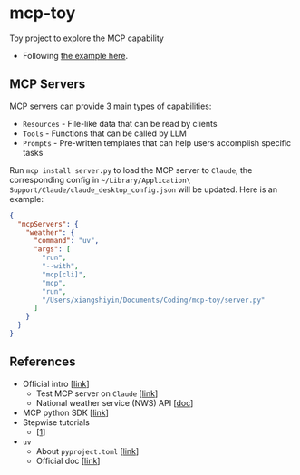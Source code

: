 # mcp-toy
Toy project to explore the MCP capability
* Following [the example here](https://modelcontextprotocol.io/quickstart/server#why-claude-for-desktop-and-not-claude-ai).

## MCP Servers
MCP servers can provide 3 main types of capabilities:
* `Resources` - File-like data that can be read by clients
* `Tools` - Functions that can be called by LLM
* `Prompts` - Pre-written templates that can help users accomplish specific tasks

Run `mcp install server.py` to load the MCP server to `Claude`, the corresponding config in `~/Library/Application\ Support/Claude/claude_desktop_config.json` will be updated. Here is an example:
```json
{
  "mcpServers": {
    "weather": {
      "command": "uv",
      "args": [
        "run",
        "--with",
        "mcp[cli]",
        "mcp",
        "run",
        "/Users/xiangshiyin/Documents/Coding/mcp-toy/server.py"
      ]
    }
  }
}
```

## References
* Official intro [[link](https://modelcontextprotocol.io/introduction)]
  * Test MCP server on `Claude` [[link](https://modelcontextprotocol.io/quickstart/server#testing-your-server-with-claude-for-desktop)]
  * National weather service (NWS) API [[doc](https://www.weather.gov/documentation/services-web-api)]
* MCP python SDK [[link](https://github.com/modelcontextprotocol/python-sdk)]
* Stepwise tutorials
  * [[1](https://medium.com/@syed_hasan/step-by-step-guide-building-an-mcp-server-using-python-sdk-alphavantage-claude-ai-7a2bfb0c3096)]
* `uv`
  * About `pyproject.toml` [[link](https://packaging.python.org/en/latest/guides/writing-pyproject-toml/)]
  * Official doc [[link](https://docs.astral.sh/uv/getting-started/)]